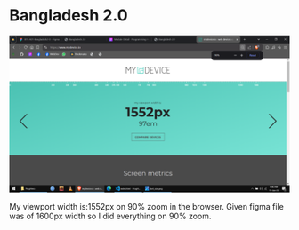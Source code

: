 # Bangladesh 2.0

![Bangladesh 2.0](assets/Screen_ratio.png)

My viewport width is:1552px on 90% zoom in the browser.
Given figma file was of 1600px width so I did everything on 90% zoom.